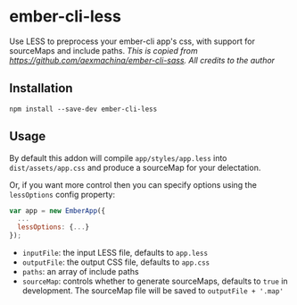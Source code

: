 # ember-cli-less

Use LESS to preprocess your ember-cli app's css, with support for sourceMaps and include paths.
*This is copied from https://github.com/aexmachina/ember-cli-sass. All credits to the author*

## Installation

```
npm install --save-dev ember-cli-less
```

## Usage

By default this addon will compile `app/styles/app.less` into `dist/assets/app.css` and produce a sourceMap for your delectation.

Or, if you want more control then you can specify options using the `lessOptions` config property:

```javascript
var app = new EmberApp({
  ...
  lessOptions: {...}
});
```

- `inputFile`: the input LESS file, defaults to `app.less`
- `outputFile`: the output CSS file, defaults to `app.css`
- `paths`: an array of include paths
- `sourceMap`: controls whether to generate sourceMaps, defaults to `true` in development. The sourceMap file will be saved to `outputFile + '.map'`
